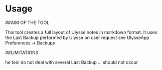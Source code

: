 Usage
=====

##AIM OF THE TOOL

This tool creates a full layout of Ulysse notes in markdown format.
It uses the Last Backup performed by Ulysse on user request see UlysseApp Preferences -> Backups

##LIMITATIONS

he tool do not deal with several Last Backup ... should not occur
